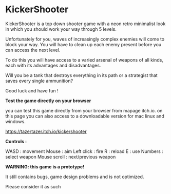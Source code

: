 # KickerShooter

KickerShooter is a top down shooter game with a neon retro minimalist look in which you should work your way through 5 levels.

Unfortunately for you, waves of increasingly complex enemies will come to block your way. You will have to clean up each enemy present before you can access the next level.

To do this you will have access to a varied arsenal of weapons of all kinds, each with its advantages and disadvantages.

Will you be a tank that destroys everything in its path or a strategist that saves every single ammunition?

Good luck and have fun !



**Test the game directly on your browser**

you can test this game directly from your browser from mapage itch.io.
on this page you can also access to a downloadable version for mac linux and windows.

https://tazertazer.itch.io/kickershooter



**Controls :** 

WASD : movement
Mouse : aim
Left click : fire
R : reload
E : use
Numbers : select weapon
Mouse scroll : next/previous weapon

 

**WARNING: this game is a prototype!**

It still contains bugs, game design problems and is not optimized.

Please consider it as such